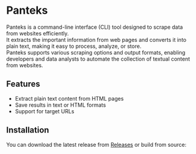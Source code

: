 # Panteks

Panteks is a command-line interface (CLI) tool designed to scrape data from websites efficiently.  
It extracts the important information from web pages and converts it into plain text, making it easy to process, analyze, or store.  
Panteks supports various scraping options and output formats, enabling developers and data analysts to automate the collection of textual content from websites.

## Features

- Extract plain text content from HTML pages
- Save results in text or HTML formats
- Support for target URLs

## Installation

You can download the latest release from [Releases](https://github.com/ren-zi-fa/panteks/releases) or build from source:


